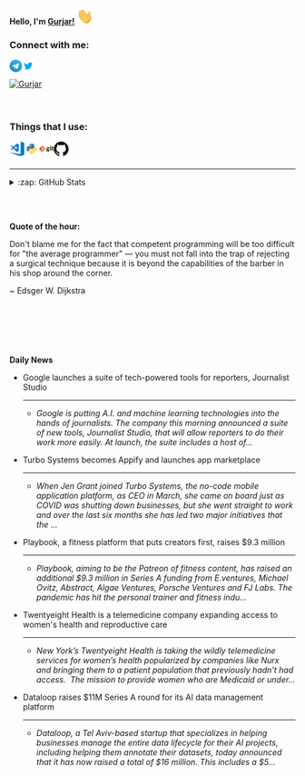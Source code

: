 #### Hello, I'm [Gurjar!](https://GurjarKing.github.io) <img src="https://raw.githubusercontent.com/ABSphreak/ABSphreak/master/gifs/Hi.gif" width="30px"></h2>


### Connect with me:

[<img align="left" alt="Gurjar | Telegram" width="22px" src="https://raw.githubusercontent.com/github/explore/80688e429a7d4ef2fca1e82350fe8e3517d3494d/topics/telegram/telegram.png" />][Telegram]
[<img align="left" alt="Gurjar | Twitter" width="22px" src="https://raw.githubusercontent.com/github/explore/80688e429a7d4ef2fca1e82350fe8e3517d3494d/topics/twitter/twitter.png" />][Twitter]
<br >
<br >
<a href="https://github.com/GurjarKing"><img src="https://komarev.com/ghpvc/?username=GurjarKing" alt="Gurjar" /></a> <br />
<br />
<br />
<!-- <br >

![](https://visitor-badge.glitch.me/badge?page_id=GurjarKing)

<br /> -->

### Things that I use:

[<img align="left" alt="Visual Studio Code" width="26px" src="https://raw.githubusercontent.com/github/explore/80688e429a7d4ef2fca1e82350fe8e3517d3494d/topics/visual-studio-code/visual-studio-code.png" />][VSCode]
[<img align="left" alt="Python" width="26px" src="https://raw.githubusercontent.com/github/explore/80688e429a7d4ef2fca1e82350fe8e3517d3494d/topics/python/python.png" />][Python]
[<img align="left" alt="Git" width="26px" src="https://raw.githubusercontent.com/github/explore/80688e429a7d4ef2fca1e82350fe8e3517d3494d/topics/git/git.png" />][Git]
[<img align="left" alt="GitHub" width="26px" src="https://raw.githubusercontent.com/github/explore/78df643247d429f6cc873026c0622819ad797942/topics/github/github.png" />][Github]

<br />
<br />

---
<details>
  <summary>:zap: GitHub Stats</summary>

<img align="left" alt="Gurjar's Github Stats" src="https://github-readme-stats.vercel.app/api?username=GurjarKing&show_icons=true&hide_border=true&count_private=true&include_all_commit=true&theme=algolia" />

</details>

<!-- ### 🔔 My latest tweet
<a href="https://twitter.com/Gurjar_King43" target="_blank">
	<img src="https://github.com/GurjarKing/GurjarKing/raw/master/tweet.png" width="70%" align="center" alt="Click to view on Twitter" title="My latest tweet, as an image"/>
</a> -->
<br>

<pre>

</pre>

**Quote of the hour:**

Don't blame me for the fact that competent programming will be too difficult for "the average programmer" — you must not fall into the trap of rejecting a surgical technique because it is beyond the capabilities of the barber in his shop around the corner.

~ Edsger W. Dijkstra
<pre>

</pre>
<br>
<pre>


</pre>
<strong>Daily News</strong>
  
  - Google launches a suite of tech-powered tools for reporters, Journalist Studio
     <hr/>
     
      - *Google is putting A.I. and machine learning technologies into the hands of journalists. The company this morning announced a suite of new tools, Journalist Studio, that will allow reporters to do their work more easily. At launch, the suite includes a host of…*
     
  - Turbo Systems becomes Appify and launches app marketplace
      <hr/>
      
      - *When Jen Grant joined Turbo Systems, the no-code mobile application platform, as CEO in March, she came on board just as COVID was shutting down businesses, but she went straight to work and over the last six months she has led two major initiatives that the …*
      
  - Playbook, a fitness platform that puts creators first, raises $9.3 million
      <hr/>
      
      - *Playbook, aiming to be the Patreon of fitness content, has raised an additional $9.3 million in Series A funding from E.ventures, Michael Ovitz, Abstract, Algae Ventures, Porsche Ventures and FJ Labs. The pandemic has hit the personal trainer and fitness indu…*
      
  - Twentyeight Health is a telemedicine company expanding access to women's health and reproductive care
      <hr/>
      
      - *New York’s Twentyeight Health is taking the wildly telemedicine services for women’s health popularized by companies like Nurx and bringing them to a patient population that previously hadn’t had access.  The mission to provide women who are Medicaid or under…*
       
  - Dataloop raises $11M Series A round for its AI data management platform
      <hr/>
       
       - *Dataloop, a Tel Aviv-based startup that specializes in helping businesses manage the entire data lifecycle for their AI projects, including helping them annotate their datasets, today announced that it has now raised a total of $16 million. This includes a $5…*
      

<br />

[VSCode]: https://code.visualstudio.com/
[Python]: https://www.python.org/
[Git]: https://git-scm.com/
[Github]: https://github.com/
[Telegram]: https://t.me/Gurjar_King/
[Twitter]: https://twitter.com/Gurjar_King43/
